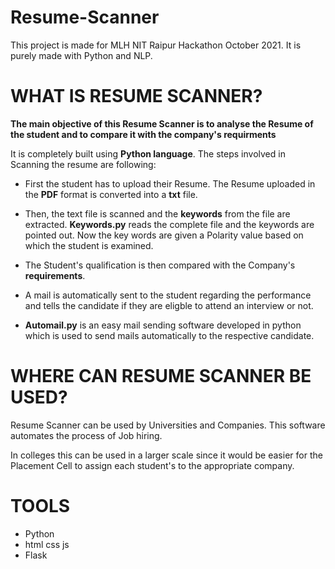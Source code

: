 # Resume-Scanner
This project is made for MLH NIT Raipur Hackathon October 2021. It is purely made with Python and NLP.
# WHAT IS RESUME SCANNER? 

**The main objective of this Resume Scanner is to analyse the Resume of the student and to compare it with the company's requirments**

It is completely built using **Python language**. The steps involved in Scanning the resume are following: 

- First the student has to upload their Resume. The Resume uploaded in the **PDF** format is converted into a **txt** file. 

- Then, the text file is scanned and the **keywords** from the file are extracted. **Keywords.py** 
reads the complete file and the keywords are pointed out. Now the key words are given a Polarity value based on which the student is examined. 

- The Student's qualification is then compared with the Company's **requirements**.

- A mail is automatically sent to the student regarding the performance and tells the candidate if they are eligble to attend an interview or not. 
 
- **Automail.py** is an easy mail sending software developed in python which is used to send mails automatically to the respective candidate.
 
# WHERE CAN RESUME SCANNER BE USED? 
 
Resume Scanner can be used by Universities and Companies. This software automates the process of Job hiring. 
 
In colleges this can be used in a larger scale since it would be easier for the Placement Cell to assign each student's to the appropriate company. 
 
# TOOLS
- Python
- html css js
- Flask

